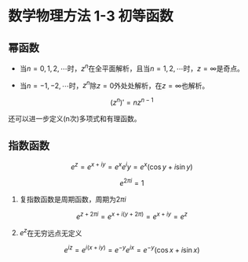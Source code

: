 # 数学物理方法 1-3 初等函数

## 幂函数

- 当$n=0,1,2,\cdots$时，$z^n$在全平面解析，且当$n=1,2,\cdots$时，$z=\infty$是奇点。

- 当$n=-1,-2,\cdots$时，$z^n$除$z=0$外处处解析，在$z=\infty$也解析。

$$(z^n)'=nz^{n-1}$$

还可以进一步定义(n次)多项式和有理函数。

## 指数函数

$$e^z=e^{x+iy}=e^xe^iy=e^x(\cos y+i\sin y)$$

$$e^{2\pi i}=1$$

1. 复指数函数是周期函数，周期为$2\pi i$

$$e^{z+2\pi i}=e^{x+i(y+2\pi)}=e^{x+iy}=e^{z}$$

2. $e^z$在无穷远点无定义

$$e^{iz}=e^{i(x+iy)}=e^{-y}e^{ix}=e^{-y}(\cos x+i\sin x)$$